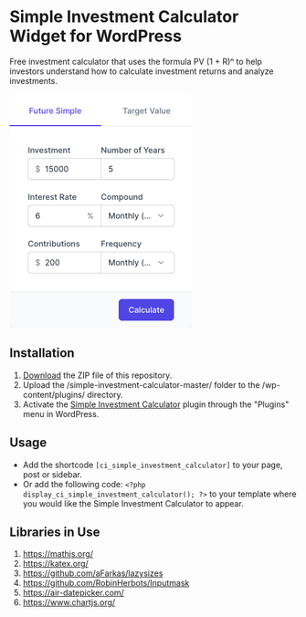 # Simple Investment Calculator Widget for WordPress

Free investment calculator that uses the formula PV (1 + R)ⁿ to help investors understand how to calculate investment returns and analyze investments.

![Simple Investment Calculator Input Form](/assets/images/screenshot-1.png "Simple Investment Calculator Input Form")

## Installation

1. [Download](https://github.com/pub-calculator-io/simple-investment-calculator/archive/refs/heads/master.zip) the ZIP file of this repository.
2. Upload the /simple-investment-calculator-master/ folder to the /wp-content/plugins/ directory.
3. Activate the [Simple Investment Calculator](https://www.calculator.io/simple-investment-calculator/ "Simple Investment Calculator Homepage") plugin through the "Plugins" menu in WordPress.

## Usage
* Add the shortcode `[ci_simple_investment_calculator]` to your page, post or sidebar.
* Or add the following code: `<?php display_ci_simple_investment_calculator(); ?>` to your template where you would like the Simple Investment Calculator to appear.

## Libraries in Use
1. https://mathjs.org/
2. https://katex.org/
3. https://github.com/aFarkas/lazysizes
4. https://github.com/RobinHerbots/Inputmask
5. https://air-datepicker.com/
6. https://www.chartjs.org/
